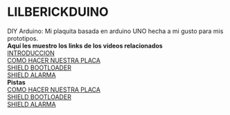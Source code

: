 # LILBERICKDUINO
DIY Arduino: Mi plaquita basada en arduino UNO hecha a mi gusto para mis prototipos.  
**Aquí les muestro los links de los videos relacionados**  
[INTRODUCCION](https://www.youtube.com/watch?v=woxkj0Dzp1M&list=PLMRswf0-IhsesK1UrUQHsk9wmXkOinfkX)  
[COMO HACER NUESTRA PLACA](https://www.youtube.com/watch?v=ZtKT9vOVAlo&index=2&list=PLMRswf0-IhsesK1UrUQHsk9wmXkOinfkX)  
[SHIELD BOOTLOADER](https://www.youtube.com/watch?v=K8U4Vp-i81Q&index=3&list=PLMRswf0-IhsesK1UrUQHsk9wmXkOinfkX)  
[SHIELD ALARMA](https://www.youtube.com/watch?v=spFB1R20HHY&index=3&list=PLMRswf0-IhsesK1UrUQHsk9wmXkOinfkX)  
**Pistas**  
[COMO HACER NUESTRA PLACA](https://easyeda.com/lilberick/Arduino-8cc610c862c2443aa8ac8d725083a2a2)  
[SHIELD BOOTLOADER](https://easyeda.com/lilberick/LILBERICKDUINO_ShieldBootloader-f200d266ca8f49d88641c2c36e167ed8)  
[SHIELD ALARMA](https://easyeda.com/lilberick/LILBERICKDUINO_ShieldAlarma-3bed3c7f13d940d98a4e365500662fbc)  
